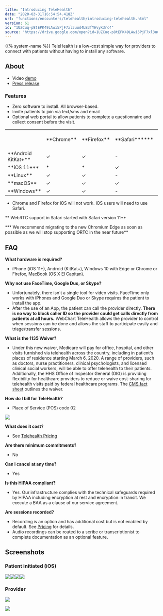 ```yaml
---
title: "Introducing TeleHealth"
date: "2020-03-31T16:54:54.418Z"
url: "functions/encounters/telehealth/introducing-telehealth.html"
version: 61
id: "1UZCuq-p8tEPK49LAwi5PjF7xl3uud4LB3fYWvyK3rc4"
source: "https://drive.google.com/open?id=1UZCuq-p8tEPK49LAwi5PjF7xl3uud4LB3fYWvyK3rc4"
---
```

{{% system-name %}} TeleHealth is a low-cost simple way for providers to connect with patients without having to install any software.  

## About 

* Video [demo](https://drive.google.com/file/d/132m2tAJ_yX1eVtE1lPzkUzlhQNrMXsnB/view?usp=sharing)
* [Press release](https://docs.google.com/document/d/1TdSU2dNwnUO3T4kInqYwsJAzk9dEv6OVmNUDdMwljNU)

### Features

* Zero software to install. All browser-based. 
* Invite patients to join via text/sms and email
* Optional web portal to allow patients to complete a questionnaire and collect consent before the visit. 

<table>
  <tr>
    <td></td>
    <td>**Chrome**</td>
    <td>**Firefox**</td>
    <td>**Safari******</td>
    <td>**Edge (ORTC*** & Chromium)****</td>
  </tr>
  <tr>
    <td>**Android KitKat+**</td>
    <td>✓</td>
    <td>✓</td>
    <td>-</td>
    <td>-</td>
  </tr>
  <tr>
    <td>**iOS 11+**</td>
    <td>*</td>
    <td>*</td>
    <td>✓</td>
    <td>-</td>
  </tr>
  <tr>
    <td>**Linux**</td>
    <td>✓</td>
    <td>✓</td>
    <td>-</td>
    <td>-</td>
  </tr>
  <tr>
    <td>**macOS**</td>
    <td>✓</td>
    <td>✓</td>
    <td>✓</td>
    <td>-</td>
  </tr>
  <tr>
    <td>**Windows**</td>
    <td>✓</td>
    <td>✓</td>
    <td>-</td>
    <td>✓</td>
  </tr>
</table>

* Chrome and Firefox for iOS will not work. iOS users will need to use Safari.

** WebRTC support in Safari started with Safari version 11**

*** We recommend migrating to the new Chromium Edge as soon as possible as we will stop supporting ORTC in the near future**



## FAQ

**What hardware is required?**

* iPhone (iOS 11+), Android (KitKat+), Windows 10 with Edge or Chrome or Firefox, MacBook (OS X El Capitan).

**Why not use FaceTime, Google Duo, or Skype?**

* Unfortunately, there isn't a single tool for video visits. FaceTime only works with iPhones and Google Duo or Skype requires the patient to install the app. 
* After the use of an App, the patient can call the provider directly. <strong>There is no way to block caller ID so the provider could get calls directly from patients at all hours.</strong> WebChart TeleHealth allows the provider to control when sessions can be done and allows the staff to participate easily and triage/transfer sessions. 

**What is the 1135 Waiver?**

* Under this new waiver, Medicare will pay for office, hospital, and other visits furnished via telehealth across the country, including in patient's places of residence starting March 6, 2020.  A range of providers, such as doctors, nurse practitioners, clinical psychologists, and licensed clinical social workers, will be able to offer telehealth to their patients.  Additionally, the HHS Office of Inspector General (OIG) is providing flexibility for healthcare providers to reduce or waive cost-sharing for telehealth visits paid by federal healthcare programs. The [CMS fact sheet](https://www.cms.gov/newsroom/fact-sheets/medicare-telemedicine-health-care-provider-fact-sheet) outlines the waiver. 

**How do I bill for TeleHealth?**

* Place of Service (POS) code 02

![](introducing-telehealth.images/image5.png)

**What does it cost?**

* See [Telehealth Pricing](telehealth-pricing.html)

**Are there minimum commitments?**

* No

**Can I cancel at any time?**

* Yes

**Is this HIPAA compliant?**

* Yes. Our infrastructure complies with the technical safeguards required by HIPAA including encryption at rest and encryption in transit. We execute a BAA as a clause of our service agreement. 

**Are sessions recorded?**

* Recording is an option and has additional cost but is not enabled by default. See [Pricing](#h.r8pf4oszsrdj) for details. 
* Audio recordings can be routed to a scribe or transcriptionist to complete documentation as an optional feature. 

## Screenshots 

### Patient initiated (iOS)

![](introducing-telehealth.images/image3.png)![](introducing-telehealth.images/image2.png)![](introducing-telehealth.images/image6.png)![](introducing-telehealth.images/image4.png)



### Provider

![](https://lh3.googleusercontent.com/IwvwxT2o-tQuYlUXBVxAgoOQYBpRfwgyBwSdAmfEOiRdmVwAfPd_jJSICkctMqtgFOi_pVyr5pCknkn3IKL08UeYoAcU_GmLDNEpzMEEH0aEqRGBh7M0-gb5wiJPiYLqZzrpVR2hwCGbbVlUXg)



![](https://lh3.googleusercontent.com/u2vZ6yYXJfyXh8Xj2pC4wV42FNFg_OROIzyO4pGplCetKtMZ5TwYozAdFRwXozzYAVC6qJOF636993gNnyHrt_O_emYoHlcpAH5jwn0lozmAZWLLluWdDwNhRkhGYqWdfnwC8sQaKaCbOmkWzQ)



